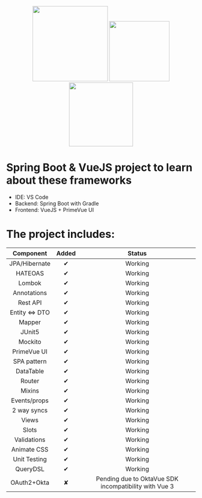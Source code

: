 <p align="center">
  <img height="200" src="https://cleventy.com/wp-content/uploads/2020/05/spring-boot.png">
  <img height="160" src="https://upload.wikimedia.org/wikipedia/commons/thumb/9/95/Vue.js_Logo_2.svg/1200px-Vue.js_Logo_2.svg.png">
  <img height="170" src="https://i2.wp.com/www.primefaces.org/wp-content/uploads/2019/12/primevue-logo.png?fit=1000%2C1000&ssl=1&w=640">
<p>
  
# Spring Boot & VueJS project to learn about these frameworks

* IDE: VS Code
* Backend: Spring Boot with Gradle
* Frontend: VueJS + PrimeVue UI

# The project includes:
| Component      | Added | Status |
|:--------------:|:-----:|:------:|
| JPA/Hibernate  |   &#10004;   | Working |
| HATEOAS        |   &#10004;   | Working |
| Lombok         |   &#10004;   | Working |
| Annotations    |   &#10004;   | Working |
| Rest API       |   &#10004;   | Working |
| Entity <=> DTO |   &#10004;   | Working |
| Mapper         |   &#10004;   | Working |
| JUnit5         |   &#10004;   | Working |
| Mockito        |   &#10004;   | Working |
| PrimeVue UI    |   &#10004;   | Working |
| SPA pattern    |   &#10004;   | Working |
| DataTable      |   &#10004;   | Working |
| Router         |   &#10004;   | Working |
| Mixins         |   &#10004;   | Working |
| Events/props   |   &#10004;   | Working |
| 2 way syncs    |   &#10004;   | Working |
| Views          |   &#10004;   | Working |
| Slots          |   &#10004;   | Working |
| Validations    |   &#10004;   | Working |
| Animate CSS    |   &#10004;   | Working |
| Unit Testing   |   &#10004;   | Working |
| QueryDSL       |   &#10004;   | Working |
| OAuth2+Okta    |   &#10008;   | Pending due to OktaVue SDK incompatibility with Vue 3  |

